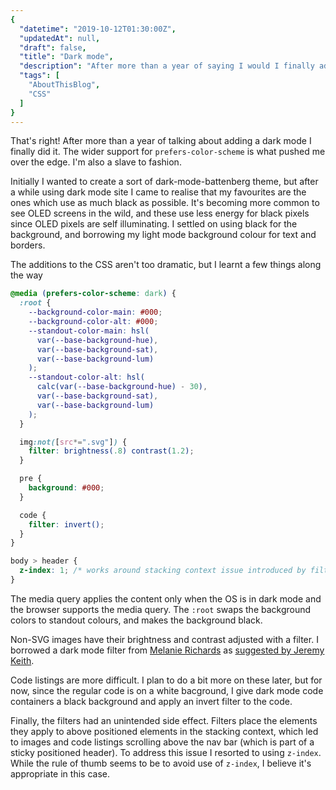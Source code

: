 ```yaml
---
{
  "datetime": "2019-10-12T01:30:00Z",
  "updatedAt": null,
  "draft": false,
  "title": "Dark mode",
  "description": "After more than a year of saying I would I finally added a dark mode.",
  "tags": [
    "AboutThisBlog",
    "CSS"
  ]
}
---
```

That's right! After more than a year of talking about adding a dark mode I
finally did it. The wider support for `prefers-color-scheme` is what pushed me
over the edge. I'm also a slave to fashion.

Initially I wanted to create a sort of dark-mode-battenberg theme, but after a
while using dark mode site I came to realise that my favourites are the ones
which use as much black as possible. It's becoming more common to see OLED
screens in the wild, and these use less energy for black pixels since OLED
pixels are self illuminating. I settled on using black for the background, and
borrowing my light mode background colour for text and borders.

The additions to the CSS aren't too dramatic, but I learnt a few things along
the way

```css
@media (prefers-color-scheme: dark) {
  :root {
    --background-color-main: #000;
    --background-color-alt: #000;
    --standout-color-main: hsl(
      var(--base-background-hue),
      var(--base-background-sat),
      var(--base-background-lum)
    );
    --standout-color-alt: hsl(
      calc(var(--base-background-hue) - 30),
      var(--base-background-sat),
      var(--base-background-lum)
    );
  }

  img:not([src*=".svg"]) {
    filter: brightness(.8) contrast(1.2);
  }

  pre {
    background: #000;
  }

  code {
    filter: invert();
  }
}

body > header {
  z-index: 1; /* works around stacking context issue introduced by filters */
}
```

The media query applies the content only when the OS is in dark mode and the
browser supports the media query. The `:root` swaps the background colors to
standout colours, and makes the background black.

Non-SVG images have their brightness and contrast adjusted with a filter. I
borrowed a dark mode filter from [Melanie Richards][melanie-richards] as
[suggested by Jeremy Keith][img-filter].

Code listings are more difficult. I plan to do a bit more on these later, but
for now, since the regular code is on a white bacground, I give dark mode code
containers a black background and apply an invert filter to the code.

Finally, the filters had an unintended side effect. Filters place the elements
they apply to above positioned elements in the stacking context, which led to
images and code listings scrolling above the nav bar (which is part of a sticky
positioned header). To address this issue I resorted to using `z-index`. While
the rule of thumb seems to be to avoid use of `z-index`, I believe it's
appropriate in this case.

[melanie-richards]: https://melanie-richards.com/
[img-filter]: https://adactio.com/journal/15941
